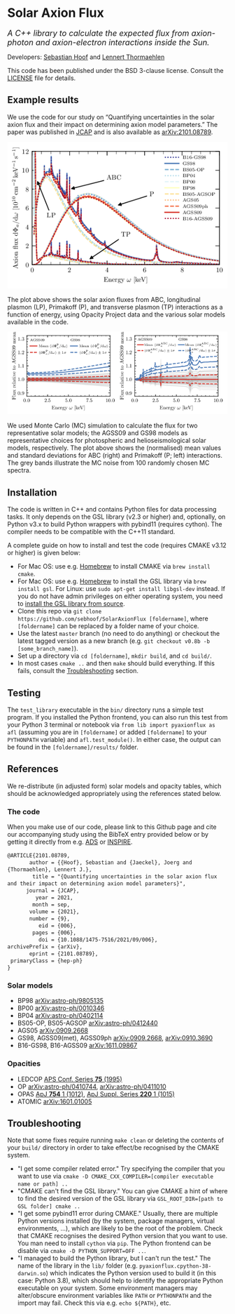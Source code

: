 # Solar Axion Flux

<em><font size="4">A C++ library to calculate the expected flux from axion-photon and axion-electron interactions inside the Sun.</font></em>

Developers: [Sebastian Hoof](mailto:hoof@uni-goettingen.de) and [Lennert Thormaehlen](mailto:l.thormaehlen@thphys.uni-heidelberg.de)

This code has been published under the BSD 3-clause license. Consult the [LICENSE](LICENSE) file for details.

## Example results
We use the code for our study on &ldquo;Quantifying uncertainties in the solar axion flux and their impact on determining axion model parameters.&rdquo; The paper was published in [JCAP](https://doi.org/10.1088/1475-7516/2021/09/006) and is also available as [arXiv:2101.08789](https://arxiv.org/abs/2101.08789).

<p>
<p align="center">
  <img width="600" src="results/comp_solar_models_all.png">
</p>
The plot above shows the solar axion fluxes from ABC, longitudinal plasmon&nbsp;(LP), Primakoff&nbsp;(P), and transverse plasmon&nbsp;(TP) interactions as a function of energy, using Opacity Project data and the various solar models available in the code.
</p>

<p align="center">
  <img width="700" src="results/mc_sample_spectra_relative.png">
</p>
We used Monte Carlo&nbsp;(MC) simulation to calculate the flux for two representative solar models; the AGSS09 and GS98 models as representative choices for photospheric and helioseismological solar models, respectively. The plot above shows the (normalised) mean values and standard deviations for ABC&nbsp;(right) and Primakoff&nbsp;(P; left) interactions. The grey bands illustrate the MC noise from 100 randomly chosen MC spectra.

## Installation

The code is written in C++ and contains Python files for data processing tasks. It only depends on the GSL library (v2.3 or higher) and, optionally, on Python v3.x to build Python wrappers with pybind11 (requires cython). The compiler needs to be compatible with the C++11 standard.

A complete guide on how to install and test the code (requires CMAKE v3.12 or higher) is given below:
* For Mac OS: use e.g. [Homebrew](https://brew.sh) to install CMAKE via `brew install cmake`.
* For Mac OS: use e.g. [Homebrew](https://brew.sh) to install the GSL library via `brew install gsl`. For Linux: use `sudo apt-get install libgsl-dev` instead. If you do not have admin privileges on either operating system, you need to [install the GSL library from source](https://www.gnu.org/software/gsl/).
* Clone this repo via `git clone https://github.com/sebhoof/SolarAxionFlux [foldername]`, where `[foldername]` can be replaced by a folder name of your choice.
* Use the latest `master` branch (no need to do anything) or checkout the latest tagged version as a new branch (e.g. `git checkout v0.8b -b [some_branch_name]`).
* Set up a directory via `cd [foldername]`, `mkdir build`, and `cd build/`.
* In most cases `cmake ..` and then `make` should build everything. If this fails, consult the [Troubleshooting](#troubleshooting) section.

## Testing
The `test_library` executable in the `bin/` directory runs a simple test program. If you installed the Python frontend, you can also run this test from your Python 3 terminal or notebook via `from lib import pyaxionflux as afl` (assuming you are in `[foldername]` or added `[foldername]` to your `PYTHONPATH` variable) and `afl.test_module()`. In either case, the output can be found in the `[foldername]/results/` folder.

## References

We re-distribute (in adjusted form) solar models and opacity tables, which should be acknowledged appropriately using the references stated below.

### The code

When you make use of our code, please link to this Github page and cite our accompanying study using the BibTeX entry provided below or by getting it directly from e.g. [ADS](https://ui.adsabs.harvard.edu/abs/2021JCAP...09..006H/exportcitation) or [INSPIRE](https://inspirehep.net/literature/1842437).
```
@ARTICLE{2101.08789,
       author = {{Hoof}, Sebastian and {Jaeckel}, Joerg and {Thormaehlen}, Lennert J.},
        title = "{Quantifying uncertainties in the solar axion flux and their impact on determining axion model parameters}",
      journal = {JCAP},
         year = 2021,
        month = sep,
       volume = {2021},
       number = {9},
          eid = {006},
        pages = {006},
          doi = {10.1088/1475-7516/2021/09/006},
archivePrefix = {arXiv},
       eprint = {2101.08789},
 primaryClass = {hep-ph}
}
```

### Solar models
* BP98 [arXiv:astro-ph/9805135](https://arxiv.org/astro-ph/abs/astro-ph/9805135)
* BP00 [arXiv:astro-ph/0010346](https://arxiv.org/astro-ph/abs/astro-ph/0010346)
* BP04 [arXiv:astro-ph/0402114](https://arxiv.org/astro-ph/abs/astro-ph/0402114)
* BS05-OP, BS05-AGSOP [arXiv:astro-ph/0412440](https://arxiv.org/astro-ph/abs/astro-ph/0412440)
* AGS05 [arXiv:0909.2668](https://arxiv.org/astro-ph/abs/0909.2668)
* GS98, AGSS09(met), AGSS09ph [arXiv:0909.2668](https://arxiv.org/astro-ph/abs/0909.2668), [arXiv:0910.3690](https://arxiv.org/astro-ph/abs/0910.3690)
* B16-GS98, B16-AGSS09 [arXiv:1611.09867](https://arxiv.org/astro-ph/abs/1611.09867)

### Opacities
* LEDCOP [APS Conf. Series **75** (1995)](https://ui.adsabs.harvard.edu/abs/1995ASPC...78...51M)
* OP [arXiv:astro-ph/0410744](https://arxiv.org/astro-ph/abs/astro-ph/0410744), [arXiv:astro-ph/0411010](https://arxiv.org/astro-ph/abs/astro-ph/0411010)
* OPAS [ApJ **754** 1 (1012)](https://doi.org/10.1088/0004-637X/745/1/10), [ApJ Suppl. Series **220** 1 (1015)](https://doi.org/10.1088/0067-0049/220/1/2)
* ATOMIC [arXiv:1601.01005](https://arxiv.org/astro-ph/abs/1601.01005)

## Troubleshooting
Note that some fixes require running `make clean` or deleting the contents of your `build/` directory in order to take effect/be recognised by the CMAKE system.
* "I get some compiler related error." Try specifying the compiler that you want to use via `cmake -D CMAKE_CXX_COMPILER=[compiler executable name or path] ..`
* "CMAKE can't find the GSL library." You can give CMAKE a hint of where to find the desired version of the GSL library via `GSL_ROOT_DIR=[path to GSL folder] cmake ..`
* "I get some pybind11 error during CMAKE." Usually, there are multiple Python versions installed (by the system, package managers, virtual environments, ...), which are likely to be the root of the problem. Check that CMAKE recognises the desired Python version that you want to use. You man need to install `cython` via `pip`. The Python frontend can be disable via `cmake -D PYTHON_SUPPORT=OFF ..`.
* "I managed to build the Python library, but I can't run the test." The name of the library in the `lib/` folder (e.g. `pyaxionflux.cpython-38-darwin.so`) which indicates the Python version used to build it (in this case: Python 3.8), which should help to identify the appropriate Python executable on your system. Some environment managers may alter/obscure environment variables like `PATH` or `PYTHONPATH` and the import may fail. Check this via e.g. `echo ${PATH}`, etc.
